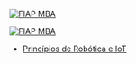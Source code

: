 [![FIAP MBA](https://raw.githubusercontent.com/josecastillolema/fiap/master/img/ia.png)](https://www.fiap.com.br/mba/mba-em-artificial-intelligence-e-machine-learning/)

[![FIAP MBA](https://raw.githubusercontent.com/josecastillolema/fiap/master/img/ia2.jpeg)](https://www.fiap.com.br/mba/mba-em-artificial-intelligence-e-machine-learning/)


 - [Princípios de Robótica e IoT](https://github.com/josecastillolema/fiap/tree/master/ia/iot)

